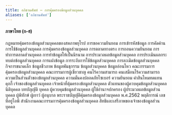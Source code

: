 ```yaml
---
title: อภิธานศัพท์ – การคุ้มครองข้อมูลส่วนบุคคล
aliases: ['อภิธานศัพท์']
---
```



#### ภาษาไทย (ก-ฮ)

กฎหมายคุ้มครองข้อมูลส่วนบุคคลของสหภาพยุโรป
การขอความยินยอม
การเข้ารหัสข้อมูล
การคัดค้านการใช้ข้อมูลส่วนบุคคล
การคุ้มครองข้อมูลส่วนบุคคล
การตลาดทางตรง
การถอนความยินยอม
การทำการตลาดส่วนบุคคล
การทำข้อมูลให้เป็นนิรนาม
การประมวลผลข้อมูลส่วนบุคคล
การประเมินผลกระทบต่อข้อมูลส่วนบุคคล
การแฝงข้อมูล
การระงับการใช้ข้อมูลส่วนบุคคล
การละเมิดข้อมูลส่วนบุคคล
กิจการขนาดเล็ก
ข้อมูลชีวภาพ
ข้อมูลพันธุกรรม
ข้อมูลส่วนบุคคล
ข้อมูลอ่อนไหว
คณะกรรมการคุ้มครองข้อมูลส่วนบุคคล
คณะกรรมการผู้เชี่ยวชาญ
คนไร้ความสามารถ
คนเสมือนไร้ความสามารถ
ความเป็นส่วนตัวของข้อมูลส่วนบุคคล
ความมั่นคงปลอดภัยไซเบอร์
ความยินยอม
ค่าสินไหมทดแทน
คุกกี้
เจ้าของข้อมูลส่วนบุคคล
เจ้าหน้าที่คุ้มครองข้อมูลส่วนบุคคล
ตัวแทนของผู้ควบคุมข้อมูลส่วนบุคคล
นิติบุคคล
บทบัญญัติ
บุคคล
ผู้ควบคุมข้อมูลส่วนบุคคล
ผู้ใช้อำนาจปกครอง
ผู้ประมวลผลข้อมูลส่วนบุคคล
ผู้พิทักษ์
ผู้เยาว์
ผู้อนุบาล
พระราชบัญญัติคุ้มครองข้อมูลส่วนบุคคล พ.ศ.2562
พฤติการณ์
เลขที่อยู่ไอพี
สำนักงานคณะกรรมการคุ้มครองข้อมูลส่วนบุคคล
สิทธิและเสรีภาพของเจ้าของข้อมูลส่วนบุคคล